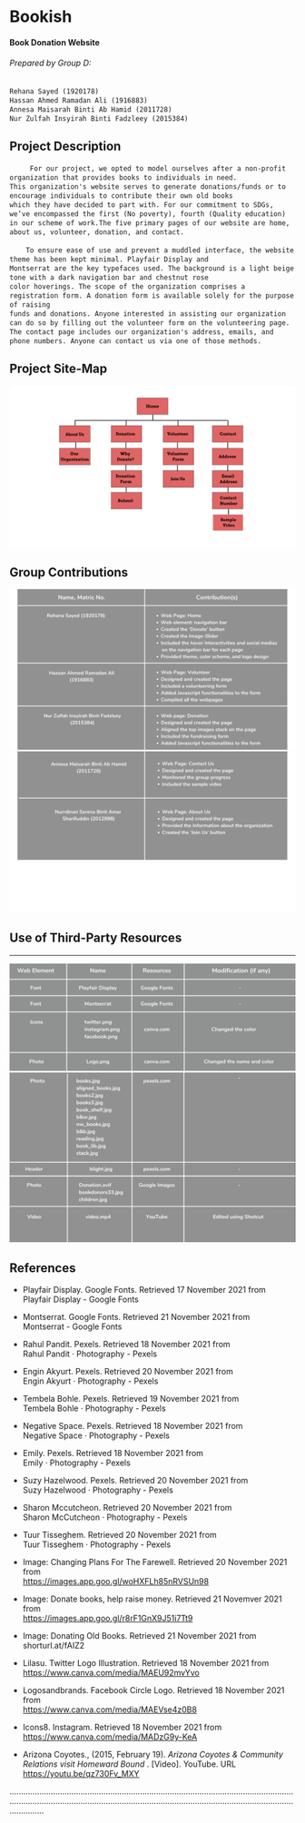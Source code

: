 # Bookish
#### Book Donation Website

###### Prepared by Group D:
    Rehana Sayed (1920178)
    Hassan Ahmed Ramadan Ali (1916883)
    Annesa Maisarah Binti Ab Hamid (2011728)
    Nur Zulfah Insyirah Binti Fadzleey (2015384)
    
    
## Project Description

         For our project, we opted to model ourselves after a non-profit organization that provides books to individuals in need. 
    This organization's website serves to generate donations/funds or to encourage individuals to contribute their own old books 
    which they have decided to part with. For our commitment to SDGs, we’ve encompassed the first (No poverty), fourth (Quality education) 
    in our scheme of work.The five primary pages of our website are home, about us, volunteer, donation, and contact.
    
        To ensure ease of use and prevent a muddled interface, the website theme has been kept minimal. Playfair Display and 
    Montserrat are the key typefaces used. The background is a light beige tone with a dark navigation bar and chestnut rose 
    color hoverings. The scope of the organization comprises a registration form. A donation form is available solely for the purpose of raising
    funds and donations. Anyone interested in assisting our organization can do so by filling out the volunteer form on the volunteering page.
    The contact page includes our organization's address, emails, and phone numbers. Anyone can contact us via one of those methods.
    

## Project Site-Map
  
   ![](https://github.com/Hephthalites/Bookish/blob/main/Images/sitemap.png)
   
   
## Group Contributions

![](https://github.com/Hephthalites/Bookish/blob/main/Images/contributions1.png)
![](https://github.com/Hephthalites/Bookish/blob/main/Images/contributions2.png)

## Use of Third-Party Resources

------------------------------------------------------------------------------------------------------------------------------------------------------------------

<img src="https://github.com/Hephthalites/Bookish/blob/main/Images/thirdparty1.jpg" alt="thirdparty1" /> <br>
<img src="https://github.com/Hephthalites/Bookish/blob/main/Images/thirdParty2.jpg" alt="thirdparty2" /> 

## References

* Playfair Display. Google Fonts. Retrieved 17 November 2021 from <br>
  Playfair Display - Google Fonts

* Montserrat. Google Fonts. Retrieved 21 November 2021 from <br>
  Montserrat - Google Fonts
  
* Rahul Pandit. Pexels. Retrieved 18 November 2021 from <br>
  Rahul Pandit · Photography - Pexels
  
* Engin Akyurt. Pexels. Retrieved 20 November 2021 from <br>
  Engin Akyurt · Photography - Pexels
  
* Tembela Bohle. Pexels. Retrieved 19 November 2021 from <br>
  Tembela Bohle · Photography - Pexels
  
* Negative Space. Pexels. Retrieved 18 November 2021 from <br>
  Negative Space · Photography - Pexels
  
* Emily. Pexels. Retrieved 18 November 2021 from <br>
  Emily · Photography - Pexels

* Suzy Hazelwood. Pexels. Retrieved 20 November 2021 from <br>
  Suzy Hazelwood · Photography - Pexels
  
* Sharon Mccutcheon. Retrieved 20 November 2021 from <br>
  Sharon McCutcheon · Photography - Pexels
  
* Tuur Tisseghem. Retrieved 20 November 2021 from <br>
  Tuur Tisseghem · Photography - Pexels
  
* Image: Changing Plans For The Farewell. Retrieved 20 November 2021 from <br>
  https://images.app.goo.gl/woHXFLh85nRVSUn98
  
* Image: Donate books, help raise money. Retrieved 21 Novemver 2021 from <br>
  https://images.app.goo.gl/r8rF1GnX9J51i7Tt9
  
* Image: Donating Old Books. Retrieved 21 November 2021 from <br>
  shorturl.at/fAIZ2
  
* Lilasu. Twitter Logo Illustration. Retrieved 18 November 2021 from <br>
  https://www.canva.com/media/MAEU92mvYvo
  
* Logosandbrands. Facebook Circle Logo. Retrieved 18 November 2021 from <br>
  https://www.canva.com/media/MAEVse4z0B8
  
* Icons8. Instagram. Retrieved 18 November 2021 from <br>
  https://www.canva.com/media/MADzG9y-KeA
  
* Arizona Coyotes., (2015, February 19). <i> Arizona Coyotes & Community Relations visit Homeward Bound </i>. [Video]. YouTube. URL https://youtu.be/qz730Fv_MXY


.......................................................................................................................................................................................................................................................................













   
 





  
    
        
        


    
    

